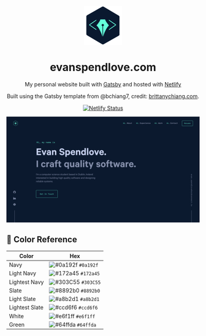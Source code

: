 <div align="center">
  <img alt="Logo" src="https://raw.githubusercontent.com/evanSpendlove/personal-website/main/src/images/logo.png" width="100" />
</div>
<h1 align="center">
  evanspendlove.com
</h1>
<p align="center">
  My personal website built with <a href="https://www.gatsbyjs.org/" target="_blank">Gatsby</a> and hosted with <a href="https://www.netlify.com/" target="_blank">Netlify</a>
</p>
<p align="center">
  Built using the Gatsby template from @bchiang7, credit: <a href="https://brittanychiang.com" target="_blank">brittanychiang.com</a>.
</p>
<p align="center">
  <a href="https://app.netlify.com/sites/confident-curie-533340/deploys" target="_blank">
    <img src="https://api.netlify.com/api/v1/badges/7ad8f219-a5a7-4578-aee2-0541df2d1b21/deploy-status" alt="Netlify Status" />
  </a>
</p>

![demo](https://raw.githubusercontent.com/evanSpendlove/personal-website/main/src/images/demo.png)

## 🎨 Color Reference

| Color          | Hex                                                                |
| -------------- | ------------------------------------------------------------------ |
| Navy           | ![#0a192f](https://via.placeholder.com/10/0a192f?text=+) `#0a192f` |
| Light Navy     | ![#172a45](https://via.placeholder.com/10/0a192f?text=+) `#172a45` |
| Lightest Navy  | ![#303C55](https://via.placeholder.com/10/303C55?text=+) `#303C55` |
| Slate          | ![#8892b0](https://via.placeholder.com/10/8892b0?text=+) `#8892b0` |
| Light Slate    | ![#a8b2d1](https://via.placeholder.com/10/a8b2d1?text=+) `#a8b2d1` |
| Lightest Slate | ![#ccd6f6](https://via.placeholder.com/10/ccd6f6?text=+) `#ccd6f6` |
| White          | ![#e6f1ff](https://via.placeholder.com/10/e6f1ff?text=+) `#e6f1ff` |
| Green          | ![#64ffda](https://via.placeholder.com/10/64ffda?text=+) `#64ffda` |
